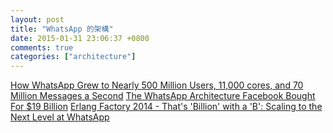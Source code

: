 ```yaml
---
layout: post
title: "WhatsApp 的架構"
date: 2015-01-31 23:06:37 +0800
comments: true
categories: ["architecture"]
---
```


<!-- more -->


[How WhatsApp Grew to Nearly 500 Million Users, 11,000 cores, and 70 Million Messages a Second]
[The WhatsApp Architecture Facebook Bought For $19 Billion]
[Erlang Factory 2014 - That's 'Billion' with a 'B': Scaling to the Next Level at WhatsApp]




[How WhatsApp Grew to Nearly 500 Million Users, 11,000 cores, and 70 Million Messages a Second]:http://highscalability.com/blog/2014/3/31/how-whatsapp-grew-to-nearly-500-million-users-11000-cores-an.html
[The WhatsApp Architecture Facebook Bought For $19 Billion]:http://highscalability.com/blog/2014/2/26/the-whatsapp-architecture-facebook-bought-for-19-billion.html
[Erlang Factory 2014 - That's 'Billion' with a 'B': Scaling to the Next Level at WhatsApp]:https://www.youtube.com/watch?v=c12cYAUTXXs